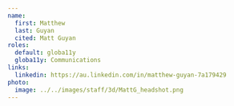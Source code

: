 ```yaml
---
name:
  first: Matthew
  last: Guyan
  cited: Matt Guyan
roles:
  default: globa11y
  globa11y: Communications
links:
  linkedin: https://au.linkedin.com/in/matthew-guyan-7a179429
photo:
  image: ../../images/staff/3d/MattG_headshot.png
---
```

